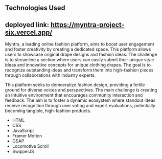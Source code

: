 
## Technologies Used
## deployed link: https://myntra-project-six.vercel.app/

Myntra, a leading online fashion platform, aims to boost user engagement and foster creativity by
creating a dedicated space. This platform allows users to showcase original drape designs and
fashion ideas. The challenge is to streamline a section where users can easily submit their
unique style ideas and innovative concepts for unique clothing drapes. The goal is to
recognize outstanding ideas and transform them into high-fashion pieces through collaborations
with industry experts.

This platform seeks to democratize fashion design, providing a fertile ground for diverse voices
and perspectives. The main challenge is creating an intuitive environment that encourages
community interaction and feedback. The aim is to foster a dynamic ecosystem where standout
ideas receive recognition through user voting and expert evaluations, potentially becoming
tangible, high-fashion products.

- HTML
- CSS
- JavaScript
- Framer Motion
- GSAP
- Locomotive Scroll
- SwipperJS

